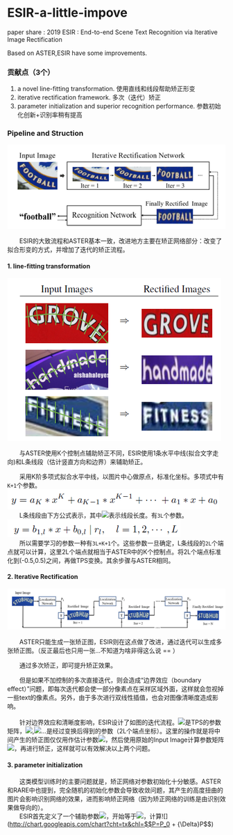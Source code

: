 # ESIR-a-little-impove
paper share : 2019 ESIR : End-to-end Scene Text Recognition via Iterative Image Rectification

Based on ASTER,ESIR have some improvements.

### 贡献点（3个）

1. a novel line-fitting transformation. 使用直线和线段帮助矫正形变
2. iterative rectification framework. 多次（迭代）矫正
3. parameter initialization and superior recognition performance. 参数初始化创新+识别率稍有提高

### Pipeline and Struction

![](https://github.com/cassie1728/ESIR-a-little-impove/raw/master/esir1.jpg)

　　ESIR的大致流程和ASTER基本一致，改进地方主要在矫正网络部分：改变了拟合形变的方式，并增加了迭代的矫正流程。

#### 1. line-fitting transformation

![](https://github.com/cassie1728/ESIR-a-little-impove/raw/master/esir2.jpg)

　　与ASTER使用K个控制点辅助矫正不同，ESIR使用1条水平中线(拟合文字走向)和L条线段（估计竖直方向和边界）来辅助矫正。<br>

　　采用K阶多项式拟合水平中线，以图片中心做原点，标准化坐标。多项式中有`K+1`个参数。
![](https://github.com/cassie1728/ESIR-a-little-impove/raw/master/esir4.jpg)
<br>
　　L条线段由下方公式表示，其中![](http://chart.googleapis.com/chart?cht=tx&chl=$$r_l$$)表示线段长度。有`3L`个参数。
![](https://github.com/cassie1728/ESIR-a-little-impove/raw/master/esir5.jpg)
<br>
　　所以需要学习的参数一种有`3L+K+1`个。这些参数一旦确定，L条线段的`2L`个端点就可以计算，这里2L个端点就相当于ASTER中的K个控制点。将2L个端点标准化到(-0.5,0.5)之间，再做TPS变换。其余步骤与ASTER相同。

#### 2. Iterative Rectification

![](https://github.com/cassie1728/ESIR-a-little-impove/raw/master/esir3.jpg)

　　ASTER只能生成一张矫正图，ESIR则在这点做了改进，通过迭代可以生成多张矫正图。（反正最后也只用一张…不知道为啥非得这么说 == ）<br>

　　通过多次矫正，即可提升矫正效果。<br>

　　但是如果不加控制的多次直接迭代，则会造成“边界效应（boundary effect）”问题，即每次迭代都会使一部分像素点在采样区域外面，这样就会忽视掉一些text的像素点。另外，由于多次进行双线性插值，也会对图像清晰度造成影响。
<br>
<br>
　　针对边界效应和清晰度影响，ESIR设计了如图的迭代流程。![](http://chart.googleapis.com/chart?cht=tx&chl=$$T$$)是TPS的参数矩阵，![](http://chart.googleapis.com/chart?cht=tx&chl=$$P_l$$),![](http://chart.googleapis.com/chart?cht=tx&chl=$$P_2$$)…是经过变换后得到的参数（2L个端点坐标）。这里的操作就是将中间产生的矫正图仅仅用作估计参数![](http://chart.googleapis.com/chart?cht=tx&chl=$$P_i$$)，然后使用原始的Input Image计算参数矩阵![](http://chart.googleapis.com/chart?cht=tx&chl=$$T$$)，再进行矫正，这样就可以有效解决以上两个问题。

#### 3. parameter initialization

　　这类模型训练时的主要问题就是，矫正网络对参数初始化十分敏感。ASTER和RARE中也提到，完全随机的初始化参数会导致收敛问题，其产生的高度扭曲的图片会影响识别网络的效果，进而影响矫正网络（因为矫正网络的训练是由识别效果做导向的）。
<br>
　　ESIR首先定义了一个辅助参数![](http://chart.googleapis.com/chart?cht=tx&chl=$$P_0$$)，开始等于![](http://chart.googleapis.com/chart?cht=tx&chl=$$P'$$)，计算![](http://chart.googleapis.com/chart?cht=tx&chl=$$P=P_0 + {\Delta}P$$)
